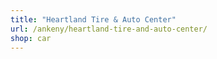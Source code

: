 ```yaml
---
title: "Heartland Tire & Auto Center"
url: /ankeny/heartland-tire-and-auto-center/
shop: car
---
```

